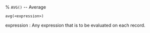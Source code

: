 % `AVG()` -- Average

    avg(<expression>)

expression
  : Any expression that is to be evaluated on each record.
